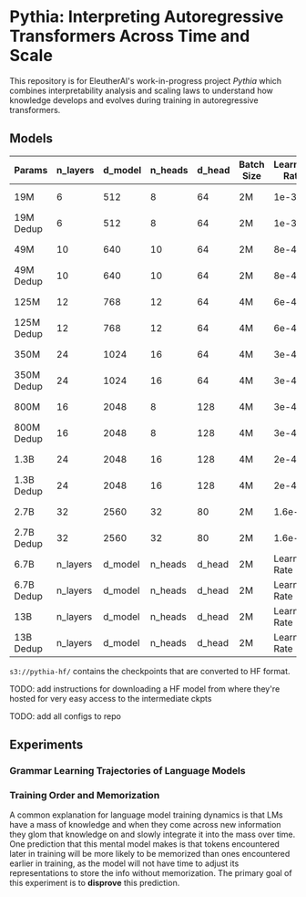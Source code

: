 # Pythia: Interpreting Autoregressive Transformers Across Time and Scale

This repository is for EleutherAI's work-in-progress project *Pythia* which combines interpretability analysis and scaling laws to understand how knowledge develops and evolves during training in autoregressive transformers.

## Models

| Params      | n_layers |d_model      | n_heads |d_head      | Batch Size |Learning Rate|Train Status                 |Eval Status|Conversion Status|
| ----------- | -------- |------------ | ------- |----------- | ---------- |------------ | ----------                  |---------- | --------------- |
| 19M         | 6        | 512         | 8       | 64         | 2M         | 1e-3        |`s3://s-eai-neox/pythia/19M/`|In progress| Complete        |
| 19M Dedup   | 6        | 512         | 8       | 64         | 2M         | 1e-3        | `.../pythia/19M_dedup/`     |In progress| In Progress     |
| 49M         | 10       | 640         | 10      | 64         | 2M         | 8e-4        |  WIP                        |Eval Status|                 |
| 49M Dedup   | 10       | 640         | 10      | 64         | 2M         | 8e-4        |  WIP                        |Eval Status|                 |
| 125M        | 12       | 768         | 12      | 64         | 4M         | 6e-4        | `.../pythia/125M/`          |Complete   | Complete (check)|
| 125M Dedup  | 12       | 768         | 12      | 64         | 4M         | 6e-4        | `.../pythia/125M_dedup/`    |Complete   | Complete (check)|
| 350M        | 24       | 1024        | 16      | 64         | 4M         | 3e-4        | `.../pythia/350M/`          |In Progress| Complete (check)|
| 350M Dedup  | 24       | 1024        | 16      | 64         | 4M         | 3e-4        | `.../pythia/350M_dedup/`    |In Progress| Complete (check)|
| 800M        | 16       | 2048        | 8       | 128        | 4M         | 3e-4        | `.../pythia/800M/`          |In Progress| Complete (check)|
| 800M Dedup  | 16       | 2048        | 8       | 128        | 4M         | 3e-4        | `.../pythia/800M_dedup/`    |In Progress| Complete (check)|
| 1.3B        | 24       | 2048        | 16      | 128        | 4M         | 2e-4        | Complete                    |Complete   | Complete (check)|
| 1.3B Dedup  | 24       | 2048        | 16      | 128        | 4M         | 2e-4        | Complete                    |In Progress| Complete (check)|
| 2.7B        | 32       | 2560        | 32      | 80         | 2M         | 1.6e-4      | Complete                    |Eval Status| Complete (check)|
| 2.7B Dedup  | 32       | 2560        | 32      | 80         | 2M         | 1.6e-4      | In Progress                 |Eval Status|                 |
| 6.7B        | n_layers |d_model      | n_heads |d_head      | 2M         |Learning Rate| Complete                    |Eval Status|                 |
| 6.7B Dedup  | n_layers |d_model      | n_heads |d_head      | 2M         |Learning Rate| Complete                    |Eval Status|                 |
| 13B         | n_layers |d_model      | n_heads |d_head      | 2M         |Learning Rate| Complete                    |Eval Status| In Progress     |
| 13B Dedup   | n_layers |d_model      | n_heads |d_head      | 2M         |Learning Rate| Complete                    |Eval Status|                 |


`s3://pythia-hf/` contains the checkpoints that are converted to HF format.


TODO: add instructions for downloading a HF model from where they're hosted for very easy access to the intermediate ckpts

TODO: add all configs to repo




## Experiments 

### Grammar Learning Trajectories of Language Models

### Training Order and Memorization

A common explanation for language model training dynamics is that LMs have a mass of knowledge and when they come across new information they glom that knowledge on and slowly integrate it into the mass over time. One prediction that this mental model makes is that tokens encountered later in training will be more likely to be memorized than ones encountered earlier in training, as the model will not have time to adjust its representations to store the info without memorization. The primary goal of this experiment is to **disprove** this prediction.
